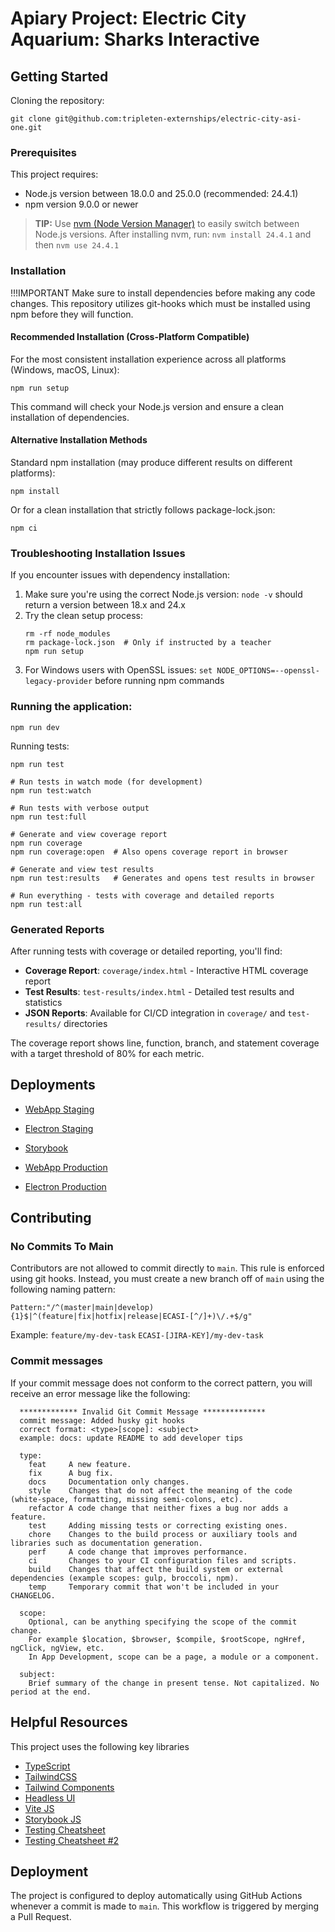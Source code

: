 # Apiary Project: Electric City Aquarium: Sharks Interactive

## Getting Started

Cloning the repository:

```
git clone git@github.com:tripleten-externships/electric-city-asi-one.git
```

### Prerequisites

This project requires:

- Node.js version between 18.0.0 and 25.0.0 (recommended: 24.4.1)
- npm version 9.0.0 or newer

> **TIP:** Use [nvm (Node Version Manager)](https://github.com/nvm-sh/nvm) to easily switch between Node.js versions.
> After installing nvm, run: `nvm install 24.4.1` and then `nvm use 24.4.1`

### Installation

!!!IMPORTANT Make sure to install dependencies before making any code changes. This repository utilizes git-hooks which must be installed using npm before they will function.

#### Recommended Installation (Cross-Platform Compatible)

For the most consistent installation experience across all platforms (Windows, macOS, Linux):

```
npm run setup
```

This command will check your Node.js version and ensure a clean installation of dependencies.

#### Alternative Installation Methods

Standard npm installation (may produce different results on different platforms):

```
npm install
```

Or for a clean installation that strictly follows package-lock.json:

```
npm ci
```

### Troubleshooting Installation Issues

If you encounter issues with dependency installation:

1. Make sure you're using the correct Node.js version: `node -v` should return a version between 18.x and 24.x
2. Try the clean setup process:
   ```
   rm -rf node_modules
   rm package-lock.json  # Only if instructed by a teacher
   npm run setup
   ```
3. For Windows users with OpenSSL issues: `set NODE_OPTIONS=--openssl-legacy-provider` before running npm commands

### Running the application:

```
npm run dev
```

Running tests:

```
npm run test

# Run tests in watch mode (for development)
npm run test:watch

# Run tests with verbose output
npm run test:full

# Generate and view coverage report
npm run coverage
npm run coverage:open  # Also opens coverage report in browser

# Generate and view test results
npm run test:results   # Generates and opens test results in browser

# Run everything - tests with coverage and detailed reports
npm run test:all
```

### Generated Reports

After running tests with coverage or detailed reporting, you'll find:

- **Coverage Report**: `coverage/index.html` - Interactive HTML coverage report
- **Test Results**: `test-results/index.html` - Detailed test results and statistics
- **JSON Reports**: Available for CI/CD integration in `coverage/` and `test-results/` directories

The coverage report shows line, function, branch, and statement coverage with a target threshold of 80% for each metric.

## Deployments

- [WebApp Staging](https://d2ar1l3x08s5gx.cloudfront.net/)
- [Electron Staging](https://dr8igenkfpdcq.cloudfront.net/)

- [Storybook](https://dd79xas6ef12x.cloudfront.net/)

- [WebApp Production](https://d2iglzmdn49e7r.cloudfront.net/)
- [Electron Production](https://d2fhuq64y8upd7.cloudfront.net/)

## Contributing

### No Commits To Main

Contributors are not allowed to commit directly to `main`. This rule is enforced using git hooks. Instead, you must create a new branch off of `main` using the following naming pattern:

```
Pattern:"/^(master|main|develop){1}$|^(feature|fix|hotfix|release|ECASI-[^/]+)\/.+$/g"
```

Example:
`feature/my-dev-task`
`ECASI-[JIRA-KEY]/my-dev-task`

### Commit messages

If your commit message does not conform to the correct pattern, you will receive an error message like the following:

```
  ************* Invalid Git Commit Message **************
  commit message: Added husky git hooks
  correct format: <type>[scope]: <subject>
  example: docs: update README to add developer tips

  type:
    feat     A new feature.
    fix      A bug fix.
    docs     Documentation only changes.
    style    Changes that do not affect the meaning of the code (white-space, formatting, missing semi-colons, etc).
    refactor A code change that neither fixes a bug nor adds a feature.
    test     Adding missing tests or correcting existing ones.
    chore    Changes to the build process or auxiliary tools and libraries such as documentation generation.
    perf     A code change that improves performance.
    ci       Changes to your CI configuration files and scripts.
    build    Changes that affect the build system or external dependencies (example scopes: gulp, broccoli, npm).
    temp     Temporary commit that won't be included in your CHANGELOG.

  scope:
    Optional, can be anything specifying the scope of the commit change.
    For example $location, $browser, $compile, $rootScope, ngHref, ngClick, ngView, etc.
    In App Development, scope can be a page, a module or a component.

  subject:
    Brief summary of the change in present tense. Not capitalized. No period at the end.
```

## Helpful Resources

This project uses the following key libraries

- [TypeScript](https://www.typescriptlang.org/)
- [TailwindCSS](https://tailwindcss.com/docs/installation)
- [Tailwind Components](https://tailwindui.com/components)
- [Headless UI](https://headlessui.com/)
- [Vite JS](https://vitejs.dev/)
- [Storybook JS](https://storybook.js.org/)
- [Testing Cheatsheet](https://testing-library.com/docs/react-testing-library/cheatsheet)
- [Testing Cheatsheet #2](https://vitest.dev/api/)

## Deployment

The project is configured to deploy automatically using GitHub Actions whenever a commit is made to `main`. This workflow is triggered by merging a Pull Request.
